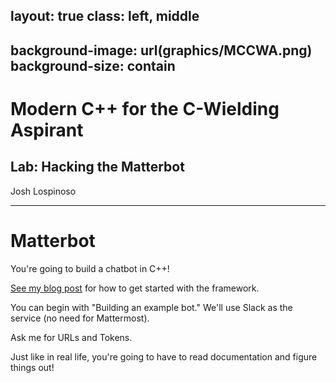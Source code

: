 
layout: true
class: left, middle
---
background-image: url(graphics/MCCWA.png)
background-size: contain
---

# Modern C++ for the C-Wielding Aspirant
## Lab: Hacking the Matterbot
Josh Lospinoso

---

# Matterbot
You're going to build a chatbot in C++!

[See my blog post](https://jlospinoso.github.io/c++/web/rest/mattermost/software/developing/2016/06/14/matterbot.html) for how to
get started with the framework.

You can begin with "Building an example bot." We'll use Slack as the service (no need for Mattermost).

Ask me for URLs and Tokens.

Just like in real life, you're going to have to read documentation and figure things out!
